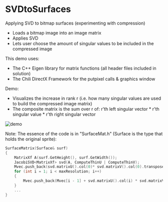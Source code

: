 # SVDtoSurfaces
Applying SVD to bitmap surfaces (experimenting with compression)
* Loads a bitmap image into an image matrix
* Applies SVD
* Lets user choose the amount of singular values to be included in the compressed image

This demo uses:
* The C++ Eigen library for matrix functions (all header files included in solution)
* The Chili DirectX Framework for the putpixel calls & graphics window

Demo:
* Visualizes the increase in rank r (i.e. how many singular values are used to build the compressed image matrix)
* The composite matrix is the sum over r of: r'th left singular vector * r'th singular value * r'th right singular vector

![demo](svd_dog_demo#.gif)

Note:
The essence of the code is in "SurfaceMat.h" (Surface is the type that holds the original sprite):
```cpp
SurfaceMatrix(Surface& surf)
{
    MatrixXf A(surf.GetHeight(), surf.GetWidth());
    JacobiSVD<MatrixXf> svd(A, ComputeThinU | ComputeThinV);
    Mvec.push_back(svd.matrixU().col(0)* svd.matrixV().col(0).transpose()* svd.singularValues()(0));
    for (int i = 1; i < maxResolution; i++)
    {
        Mvec.push_back(Mvec[i - 1] + svd.matrixU().col(i) * svd.matrixV().col(i).transpose() * svd.singularValues()(i));
    }
    ...
}
```
